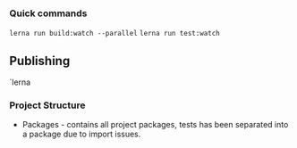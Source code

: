 
### Quick commands

`lerna run build:watch --parallel`
`lerna run test:watch`


## Publishing
`lerna 

### Project Structure

- Packages - contains all project packages, tests has been separated into a package due to import issues.